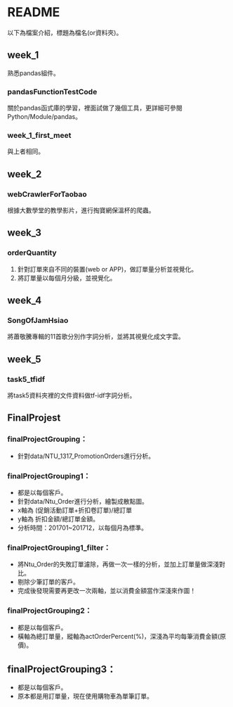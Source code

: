 # README
以下為檔案介紹，標題為檔名(or資料夾)。  
## week_1  
熟悉pandas組件。  
### pandasFunctionTestCode  
關於pandas函式庫的學習，裡面試做了幾個工具，更詳細可參閱Python/Module/pandas。  
### week_1_first_meet  
與上者相同。

## week_2  
### webCrawlerForTaobao 
根據大數學堂的教學影片，進行掏寶網保溫杯的爬蟲。   

## week_3  
### orderQuantity  
1. 針對訂單來自不同的裝置(web or APP)，做訂單量分析並視覺化。  
2. 將訂單量以每個月分級，並視覺化。  

## week_4  
### SongOfJamHsiao  
將蕭敬騰專輯的11首歌分別作字詞分析，並將其視覺化成文字雲。

## week_5  
### task5_tfidf
將task5資料夾裡的文件資料做tf-idf字詞分析。  

## FinalProjest  
### finalProjectGrouping：
* 針對data/NTU_1317_PromotionOrders進行分析。
### finalProjectGrouping1：
* 都是以每個客戶。
* 針對data/Ntu_Order進行分析，繪製成散點圖。
* x軸為 (促銷活動訂單+折扣卷訂單)/總訂單
* y軸為 折扣金額/總訂單金額。
* 分析時間：201701~201712，以每個月為標準。
### finalProjectGrouping1_filter：
* 將Ntu_Order的失敗訂單濾除，再做一次一樣的分析，並加上訂單量做深淺對比。
* 剔除少筆訂單的客戶。
* 完成後發現需要再更改一次兩軸，並以消費金額當作深淺來作圖！
### finalProjectGrouping2：
* 都是以每個客戶。
* 橫軸為總訂單量，縱軸為actOrderPercent(%)，深淺為平均每筆消費金額(原價)。
## finalProjectGrouping3：
* 都是以每個客戶。
* 原本都是用訂單量，現在使用購物車為單筆訂單。 
